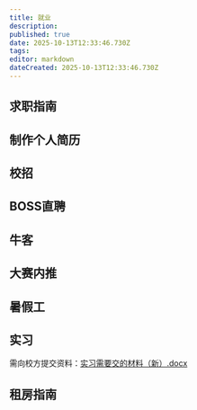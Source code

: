 ```yaml
---
title: 就业
description: 
published: true
date: 2025-10-13T12:33:46.730Z
tags: 
editor: markdown
dateCreated: 2025-10-13T12:33:46.730Z
---
```


## 求职指南

## 制作个人简历

## 校招

## BOSS直聘

## 牛客

## 大赛内推

## 暑假工

## 实习
需向校方提交资料：[实习需要交的材料（新）.docx]()

## 租房指南

